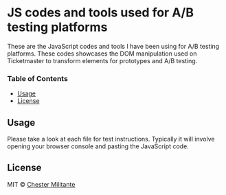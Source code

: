 # JS codes and tools used for A/B testing platforms

>

These are the JavaScript codes and tools I have been using for A/B testing platforms. These codes showcases the  DOM manipulation used on Ticketmaster to transform elements for prototypes and A/B testing.

### Table of Contents

- [Usage](#usage)
- [License](#license)

## Usage

Please take a look at each file for test instructions. Typically it will involve opening your browser console and pasting the JavaScript code.


## License

MIT © [Chester Militante](https://github.com/chinsel/)